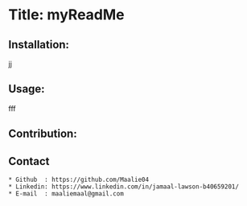 # Title: myReadMe

##   Installation: 
jj
##   Usage: 
fff
##   Contribution: 



   ## Contact
    * Github  : https://github.com/Maalie04
    * Linkedin: https://www.linkedin.com/in/jamaal-lawson-b40659201/     
    * E-mail  : maaliemaal@gmail.com